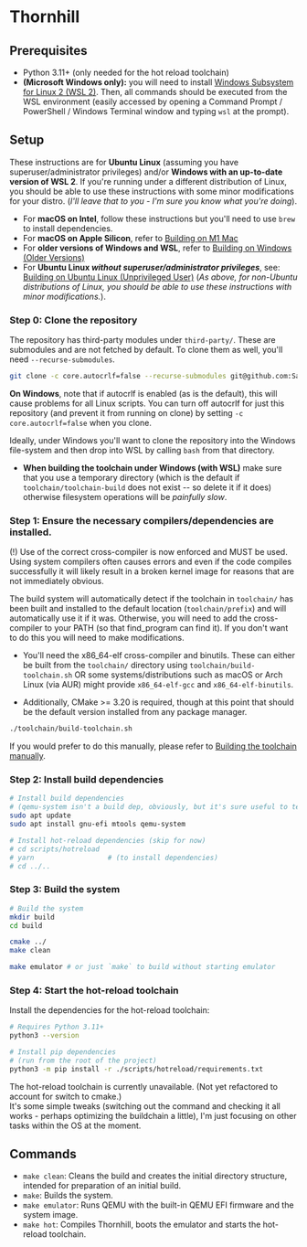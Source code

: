# Thornhill

## Prerequisites

- Python 3.11+ (only needed for the hot reload toolchain)
- **(Microsoft Windows only):** you will need to install [Windows Subsystem for Linux 2 (WSL 2)](https://learn.microsoft.com/en-us/windows/wsl/install). Then, all commands should be executed from the WSL environment (easily accessed by opening a Command Prompt / PowerShell / Windows Terminal window and typing `wsl` at the prompt).
  

## Setup
These instructions are for **Ubuntu Linux** (assuming you have superuser/administrator privileges) and/or **Windows with an up-to-date version of WSL 2**. If you're running under a different distribution of Linux, you should be able to use these instructions with some minor modifications for your distro. (*I'll leave that to you - I'm sure you know what you're doing*).

- For **macOS on Intel**, follow these instructions but you'll need to use `brew` to install dependencies.
- For **macOS on Apple Silicon**, refer to [Building on M1 Mac](https://github.com/SamJakob/thornhill/wiki/Building-on-M1-Mac)
- For **older versions of Windows and WSL**, refer to [Building on Windows (Older Versions)](https://github.com/SamJakob/thornhill/wiki/Building-on-Windows-(Older-Versions))
- For **Ubuntu Linux *without superuser/administrator privileges***, see: [Building on Ubuntu Linux (Unprivileged User)](https://github.com/SamJakob/thornhill/wiki/Building-on-Ubuntu-Linux-(Unprivileged-User)) (*As above, for non-Ubuntu distributions of Linux, you should be able to use these instructions with minor modifications.*).

### **Step 0: Clone the repository**
The repository has third-party modules under `third-party/`. These are submodules and are not fetched by default. To clone them as well, you'll need `--recurse-submodules`.
```bash
git clone -c core.autocrlf=false --recurse-submodules git@github.com:SamJakob/thornhill.git
```

**On Windows**, note that if autocrlf is enabled (as is the default), this will cause problems for all Linux scripts.
You can turn off autocrlf for just this repository (and prevent it from running on clone) by setting `-c core.autocrlf=false` when you clone.

Ideally, under Windows you'll want to clone the repository into the Windows file-system and then drop into WSL by calling `bash` from that directory.
* **When building the toolchain under Windows (with WSL)** make sure that you use a temporary directory (which is the default if `toolchain/toolchain-build` does not exist -- so delete it if it does)
otherwise filesystem operations will be *painfully slow*.

### **Step 1: Ensure the necessary compilers/dependencies are installed.**
(!) Use of the correct cross-compiler is now enforced and MUST be used. Using system compilers often causes errors and
even if the code compiles successfully it will likely result in a broken kernel image for reasons that are not
immediately obvious.

The build system will automatically detect if the toolchain in `toolchain/` has been built and installed to the default
location (`toolchain/prefix`) and will automatically use it if it was. Otherwise, you will need to add the
cross-compiler to your PATH (so that find_program can find it). If you don't want to do this you will need to make
modifications.

- You'll need the x86_64-elf cross-compiler and binutils. These can either be built from the `toolchain/`
directory using `toolchain/build-toolchain.sh` OR some systems/distributions such as macOS or Arch Linux
(via AUR) might provide `x86_64-elf-gcc` and `x86_64-elf-binutils`.

- Additionally, CMake >= 3.20 is required, though at this point that should be the default version installed
from any package manager.

```bash
./toolchain/build-toolchain.sh
```

If you would prefer to do this manually, please refer to [Building the toolchain manually](https://github.com/SamJakob/thornhill/wiki/Building-on-Ubuntu-Linux-(Unprivileged-User)#building-the-toolchain-manually).

### **Step 2: Install build dependencies**

```bash
# Install build dependencies
# (qemu-system isn't a build dep, obviously, but it's sure useful to test with.)
sudo apt update 
sudo apt install gnu-efi mtools qemu-system

# Install hot-reload dependencies (skip for now)
# cd scripts/hotreload
# yarn                  # (to install dependencies)
# cd ../..
```

### **Step 3: Build the system**

```bash
# Build the system
mkdir build
cd build

cmake ../
make clean

make emulator # or just `make` to build without starting emulator
```

### **Step 4: Start the hot-reload toolchain**

Install the dependencies for the hot-reload toolchain:
```bash
# Requires Python 3.11+
python3 --version

# Install pip dependencies
# (run from the root of the project)
python3 -m pip install -r ./scripts/hotreload/requirements.txt
```

The hot-reload toolchain is currently unavailable. (Not yet refactored to account for switch to cmake.)  
It's some simple tweaks (switching out the command and checking it all works - perhaps optimizing the buildchain a little), I'm just focusing on other tasks within the OS at the moment.


## Commands

- `make clean`: Cleans the build and creates the initial directory structure, intended for preparation of an initial build.
- `make`: Builds the system.
- `make emulator`: Runs QEMU with the built-in QEMU EFI firmware and the system image.
- `make hot`: Compiles Thornhill, boots the emulator and starts the hot-reload toolchain.
